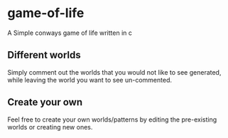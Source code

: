 # game-of-life
A Simple conways game of life written in c

## Different worlds
Simply comment out the worlds that you would not like to see generated, while leaving the world you want to see un-commented.

## Create your own
Feel free to create your own worlds/patterns by editing the pre-existing worlds or creating new ones.
